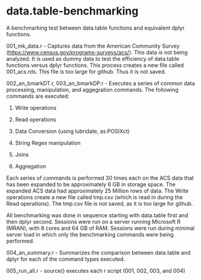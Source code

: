 # data.table-benchmarking
A benchmarking test between data.table functions and equivalent dplyr functions. 

001_mk_data.r - Captures data from the American Community Survey (https://www.census.gov/programs-surveys/acs/).  This data is not being analyzed.  It is used as dummy data to test the efficiency of data.table functions versus dplyr functions.  This process creates a new file called 001_acs.rds.  This file is too large for github.  Thus it is not saved. 

002_an_bmarkDT.r, 003_an_bmarkDP.r - Executes a series of common data processing, manipulation, and aggegration commands.  The following commands are executed: 

1. Write operations

2. Read operations

3. Data Conversion (using lubridate, as.POSIXct)

4. String Regex manipulation

5. Joins

6. Aggregation


Each series of commands is performed 30 times each on the ACS data that has been expanded to be approximately 6 GB in storage space.   The expanded ACS data had approximately 25 Million rows of data.  The Write operations create a new file called tmp.csv (which is read in during the Read operations).  The tmp.csv file is not saved, as it is too large for github. 

All benchmarking was done in sequence starting with data.table first and then dplyr second.  Sessions were run on a server running Microsoft R (MRAN), with 8 cores and 64 GB of RAM.  Sessions were run during minimal server load in which only the benchmarking commands were being performed. 

004_an_summary.r - Summarizes the comparison between data.table and dplyr for each of the command types executed. 

005_run_all.r - source() executes each r script (001, 002, 003, and 004)
